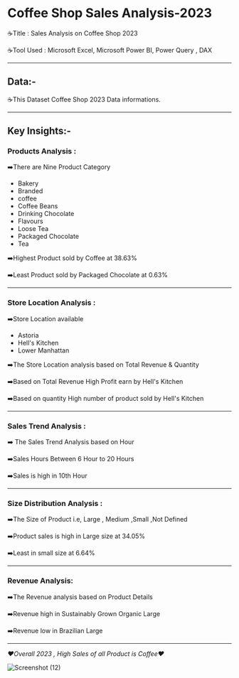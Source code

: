  # Coffee Shop Sales Analysis-2023
 
☕Title : Sales Analysis on Coffee Shop 2023

☕Tool Used : Microsoft Excel, Microsoft Power BI, Power Query , DAX

---

 ## Data:-

☕This Dataset Coffee Shop 2023 Data informations.

---

## Key Insights:-

### Products Analysis :

➡️There are Nine Product Category 
- Bakery
- Branded
- coffee
- Coffee Beans
- Drinking Chocolate
- Flavours
- Loose Tea
- Packaged Chocolate
- Tea 

 ➡️Highest Product sold by Coffee at 38.63%

 ➡️Least Product sold by Packaged Chocolate at 0.63%

---------------------------------------------------------------------------------------------------------------------------------------------------------------------------------------------
 ### Store Location Analysis :

 ➡️Store Location available 
- Astoria
- Hell's Kitchen
- Lower Manhattan

 ➡️The Store Location analysis based on Total Revenue & Quantity

 ➡️Based on Total Revenue High Profit earn by Hell's Kitchen 

 ➡️Based on quantity High number of product sold by Hell's Kitchen 

---------------------------------------------------------------------------------------------------------------------------------------------------------------------------------------------------
### Sales Trend Analysis :

➡️ The Sales Trend Analysis based on Hour 

 ➡️Sales Hours  Between 6 Hour to 20 Hours  

➡️Sales is high in 10th Hour 

----------------------------------------------------------------------------------------------------------------------------------------------------------------------------------------------------

### Size Distribution Analysis :

 ➡️The Size of Product i.e, Large , Medium ,Small ,Not Defined

 ➡️Product sales is  high in Large size at  34.05% 

 ➡️Least in small size at 6.64% 

--------------------------------------------------------------------------------------------------------------------------------------------------------------------------------------------------------
 ### Revenue Analysis:

➡️The Revenue analysis based on Product Details

➡️Revenue high in Sustainably Grown Organic Large 

➡️Revenue low in Brazilian Large 

-----

*❤️Overall 2023 , High Sales of all Product is Coffee❤️*

![Screenshot (12)](https://github.com/anitharamesh022/Coffee-Shop-Project-on-Power-BI/assets/164473616/7879d75d-f725-4ad1-8f32-a183fded675e)








 

  




  





